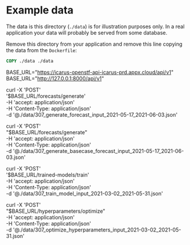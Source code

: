 Example data
============

The data is this directory (`./data`) is for illustration purposes only.
In a real application your data will probably be served from some database.

Remove this directory from your application and remove this line copying the data from the `Dockerfile`:
```Dockerfile
COPY ./data ./data
```

BASE_URL="https://icarus-openstf-api-icarus-prd.appx.cloud/api/v1"
BASE_URL="http://127.0.0.1:8000/api/v1"

curl -X 'POST' \
  '$BASE_URL/forecasts/generate' \
  -H 'accept: application/json' \
  -H 'Content-Type: application/json' \
  -d '@./data/307_generate_forecast_input_2021-05-17_2021-06-03.json'

curl -X 'POST' \
  "$BASE_URL/forecasts/generate" \
  -H 'accept: application/json' \
  -H 'Content-Type: application/json' \
  -d '@./data/307_generate_basecase_forecast_input_2021-05-17_2021-06-03.json'

curl -X 'POST' \
  '$BASE_URL/trained-models/train' \
  -H 'accept: application/json' \
  -H 'Content-Type: application/json' \
  -d '@./data/307_train_model_input_2021-03-02_2021-05-31.json'

curl -X 'POST' \
  "$BASE_URL/hyperparameters/optimize" \
  -H 'accept: application/json' \
  -H 'Content-Type: application/json' \
  -d '@./data/307_optimize_hyperparameters_input_2021-03-02_2021-05-31.json'
